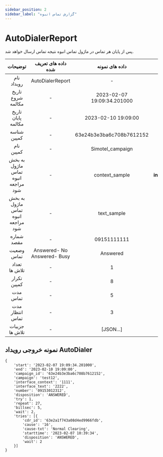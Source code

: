 ```yaml
---
sidebar_position: 2
sidebar_label: "گزارش تماس انبوه"
---
```


<head>
  <title> گزارش تماس انبوه | مستندات سیموتل</title>
</head>

# AutoDialerReport

پس از پایان هر تماس در ماژول تماس انبوه نتیجه تماس ارسال خواهد شد.


<div class="custom-table">

|      توضیحات      | داده های تعریف شده |       داده های نمونه       |  پارامترها |
|:-----------------:|:------------------:|:--------------------------:|:----------:|
| نام رویداد | AutoDialerReport | - | **event_name** |
| تاریخ شروع مکالمه | - | 2023-02-07 19:09:34.201000 | **start** |
| تاریخ پایان مکالمه | - | 2023-02-10 19:09:00 | **end** |
| شناسه کمپین | - | 63e24b3e3ba6c708b7612152 | **campaign_id** |
| نام کمپین | - | Simotel_campaign | **campaign** |
| به بخش ماژول تماس انبوه مراجعه شود | - | context_sample | **interface_context** |
| به بخش ماژول تماس انبوه مراجعه شود | - | text_sample | **interface_text** |
| شماره مقصد | - | 09151111111 | **number** |
| وضعیت تماس | Answered- No Answered- Busy | Answered | **disposition** |
| تعداد تلاش ها | - | 1 | **try** |
| تکرار کمپین | - | 8 | **repeat** |
| مدت تماس | - | 5 | **billsec** |
| مدت انتظار تماس | - | 3 | **wait** |
| جزيیات تلاش ها | - | [JSON...] | **tries** |
</div>

## نمونه خروجی رویداد AutoDialer

```shell
{
    'start': '2023-02-07 19:09:34.201000',
	'end': '2023-02-10 19:09:00',
	'campaign_id': '63e24b3e3ba6c708b7612152',
	'campaign': 'test12',
	'interface_context': '1111', 
    'interface_text': '2222', 
	'number': '09153012312',
	'disposition': 'ANSWERED',
	'try': 1,  
	'repeat': 27,  
	'billsec': 5,
	'wait': 2,
	'tries': [{      
		'cdr_id': '63e2a1f743a08d4ed9966fdb',
		'cause': '16',
		'cause-txt': 'Normal Clearing',
		'starttime': '2023-02-07 10:39:34',
		'disposition': 'ANSWERED',
		'wait': 2
	}]
}

```